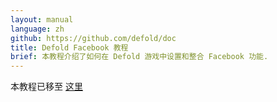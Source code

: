 ```yaml
---
layout: manual
language: zh
github: https://github.com/defold/doc
title: Defold Facebook 教程
brief: 本教程介绍了如何在 Defold 游戏中设置和整合 Facebook 功能.
---
```


本教程已移至 [这里](/extension-facebook)
